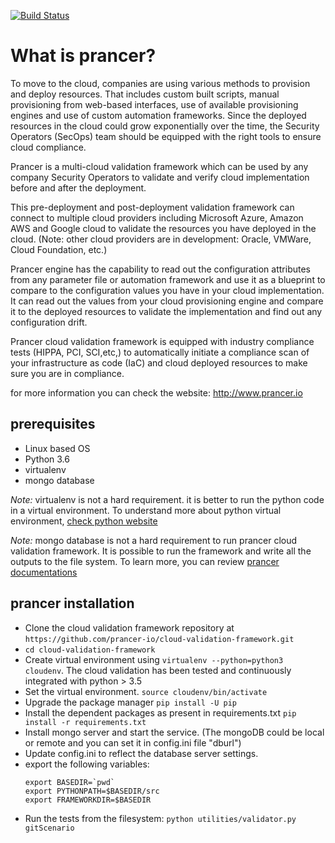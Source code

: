[![Build Status](https://ebizframework.visualstudio.com/whitekite/_apis/build/status/github-ci-pipeline?branchName=master)](https://ebizframework.visualstudio.com/whitekite/_build/latest?definitionId=8&branchName=master)

# What is prancer?

To move to the cloud, companies are using various methods to provision and deploy resources. That includes custom built scripts, manual provisioning from web-based interfaces, use of available provisioning engines and use of custom automation frameworks. Since the deployed resources in the cloud could grow exponentially over the time, the Security Operators (SecOps) team should be equipped with the right tools to ensure cloud compliance.

Prancer is a multi-cloud validation framework which can be used by any company Security Operators to validate and verify cloud implementation before and after the deployment.

This pre-deployment and post-deployment validation framework can connect to multiple cloud providers including Microsoft Azure, Amazon AWS and Google cloud to validate the resources you have deployed in the cloud. (Note: other cloud providers are in development: Oracle, VMWare, Cloud Foundation, etc.)

Prancer engine has the capability to read out the configuration attributes from any parameter file or automation framework and use it as a blueprint to compare to the configuration values you have in your cloud implementation. It can read out the values from your cloud provisioning engine and compare it to the deployed resources to validate the implementation and find out any configuration drift.

Prancer cloud validation framework is equipped with industry compliance tests (HIPPA, PCI, SCI,etc,) to automatically initiate a compliance scan of your infrastructure as code (IaC) and cloud deployed resources to make sure you are in compliance.

for more information you can check the website: http://www.prancer.io

## prerequisites
- Linux based OS
- Python 3.6
- virtualenv
- mongo database 

*Note:* virtualenv is not a hard requirement. it is better to run the python code in a virtual environment. To understand more about python virtual environment, [check python website](https://docs.python.org/3/library/venv.html)

*Note:* mongo database is not a hard requirement to run prancer cloud validation framework. It is possible to run the framework and write all the outputs to the file system. To learn more, you can review [prancer documentations](https://docs.prancer.io/configuration/basics/#database-configuration)

## prancer installation
- Clone the cloud validation framework repository at `https://github.com/prancer-io/cloud-validation-framework.git`
- `cd cloud-validation-framework`
- Create virtual environment using `virtualenv --python=python3 cloudenv`. The cloud validation has been tested and continuously integrated with python > 3.5
- Set the virtual environment. `source cloudenv/bin/activate`
- Upgrade the package manager `pip install -U pip`
- Install the dependent packages as present in requirements.txt `pip install -r requirements.txt`
- Install mongo server and start the service. (The mongoDB could be local or remote and you can set it in config.ini file "dburl")
- Update config.ini to reflect the database server settings.
- export the following variables:
  ```
  export BASEDIR=`pwd`
  export PYTHONPATH=$BASEDIR/src
  export FRAMEWORKDIR=$BASEDIR
  ```
- Run the tests from the filesystem: `python utilities/validator.py gitScenario`
